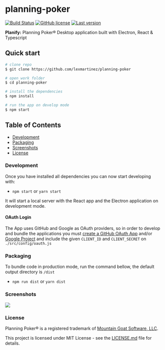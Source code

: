 # planning-poker

[![Build Status](https://img.shields.io/travis/lexmartinez/planning-poker/master.svg?style=for-the-badge)](https://travis-ci.org/lexmartinez/planning-poker)
[![GitHub license](https://img.shields.io/github/license/lexmartinez/planning-poker.svg?style=for-the-badge)](https://github.com/lexmartinez/planning-poker/blob/master/LICENSE.md)
[![Last version](https://img.shields.io/badge/version-v0.0.1-blue.svg?style=for-the-badge)](https://github.com/lexmartinez/planning-poker/blob/master/CHANGELOG.md)

**Planify:** Planning Poker® Desktop application built with Electron, React & Typescript

## Quick start

```bash
# clone repo
$ git clone https://github.com/lexmartinez/planning-poker

# open work folder
$ cd planning-poker

# install the dependencies
$ npm install

# run the app on develop mode
$ npm start
```

## Table of Contents

* [Development](#development)
* [Packaging](#packaging)
* [Screenshots](#screenshots)
* [License](#license)

### Development

 Once you have installed all dependencies you can now start developing with:

* `npm start` or `yarn start`

 It will start a local server with the React app and the Electron application on development mode.

#### OAuth Login

The App uses GitHub and Google as OAuth providers, so in order to develop and bundle the applications you must [create a GitHub OAuth App](https://developer.github.com/apps/building-oauth-apps/creating-an-oauth-app/) and/or [Google Project](https://support.google.com/cloud/answer/6158849?hl=en) and include the given `CLIENT_ID` and `CLIENT_SECRET` on `./src/config/oauth.js`

### Packaging

To bundle code in production mode, run the command bellow, the default output directory is `/dist`

* `npm run dist` or `yarn dist`

### Screenshots

![](https://github.com/lexmartinez/planning-poker/raw/master/screenshot.png)

### License

Planning Poker® is a registered trademark of [Mountain Goat Software, LLC](https://www.mountaingoatsoftware.com/).

This project is licensed under MIT License - see the [LICENSE.md](https://github.com/lexmartinez/planning-poker/blob/master/LICENSE.md) file for details.
